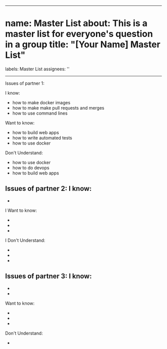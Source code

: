 
---
name: Master List
about: This is a master list for everyone's question in a group
title: "[Your Name] Master List"
=======
labels: Master List
assignees: ''

---

Issues of partner 1: 

I know:
- how to make docker images
- how to make make pull requests and merges
- how to use command lines

Want to know:
- how to build web apps
- how to write automated tests
- how to use docker

Don't Understand:
- how to use docker
- how to do devops
- how to build web apps

Issues of partner 2: 
I know:
-
-

I Want to know:

-
-
-
 I Don't Understand:

-
-
-
Issues of partner 3: 
I know:
-
-
-
Want to know:

-
-
-
Don't Understand: 

-
